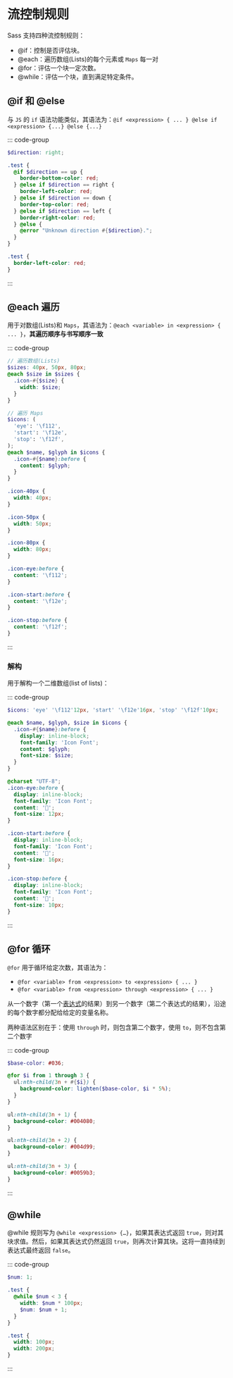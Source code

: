 # 流控制规则

Sass 支持四种流控制规则：

- @if：控制是否评估块。
- @each：遍历数组(Lists)的每个元素或 `Maps` 每一对
- @for：评估一个块一定次数。
- @while：评估一个块，直到满足特定条件。

## @if 和 @else

与 `JS` 的 `if` 语法功能类似，其语法为：`@if <expression> { ... } @else if <expression> {...} @else {...}`

::: code-group

```scss
$direction: right;

.test {
  @if $direction == up {
    border-bottom-color: red;
  } @else if $direction == right {
    border-left-color: red;
  } @else if $direction == down {
    border-top-color: red;
  } @else if $direction == left {
    border-right-color: red;
  } @else {
    @error "Unknown direction #{$direction}.";
  }
}
```

```css
.test {
  border-left-color: red;
}
```

:::

## @each 遍历

用于对数组(Lists)和 `Maps`，其语法为：`@each <variable> in <expression> { ... }`，**其遍历顺序与书写顺序一致**

::: code-group

```scss
// 遍历数组(Lists)
$sizes: 40px, 50px, 80px;
@each $size in $sizes {
  .icon-#{$size} {
    width: $size;
  }
}

// 遍历 Maps
$icons: (
  'eye': '\f112',
  'start': '\f12e',
  'stop': '\f12f',
);
@each $name, $glyph in $icons {
  .icon-#{$name}:before {
    content: $glyph;
  }
}
```

```css
.icon-40px {
  width: 40px;
}

.icon-50px {
  width: 50px;
}

.icon-80px {
  width: 80px;
}

.icon-eye:before {
  content: '\f112';
}

.icon-start:before {
  content: '\f12e';
}

.icon-stop:before {
  content: '\f12f';
}
```

:::

### 解构

用于解构一个二维数组(list of lists)：

::: code-group

```scss
$icons: 'eye' '\f112'12px, 'start' '\f12e'16px, 'stop' '\f12f'10px;

@each $name, $glyph, $size in $icons {
  .icon-#{$name}:before {
    display: inline-block;
    font-family: 'Icon Font';
    content: $glyph;
    font-size: $size;
  }
}
```

```css
@charset "UTF-8";
.icon-eye:before {
  display: inline-block;
  font-family: 'Icon Font';
  content: '';
  font-size: 12px;
}

.icon-start:before {
  display: inline-block;
  font-family: 'Icon Font';
  content: '';
  font-size: 16px;
}

.icon-stop:before {
  display: inline-block;
  font-family: 'Icon Font';
  content: '';
  font-size: 10px;
}
```

:::

## @for 循环

`@for` 用于循环给定次数，其语法为：

- `@for <variable> from <expression> to <expression> { ... }`
- `@for <variable> from <expression> through <expression> { ... }`

从一个数字（第一个[表达式](https://sass-lang.com/documentation/syntax/structure#expressions)的结果）到另一个数字（第二个表达式的结果），沿途的每个数字都分配给给定的变量名称。

两种语法区别在于：使用 `through` 时，则包含第二个数字，使用 `to`，则不包含第二个数字

::: code-group

```scss
$base-color: #036;

@for $i from 1 through 3 {
  ul:nth-child(3n + #{$i}) {
    background-color: lighten($base-color, $i * 5%);
  }
}
```

```css
ul:nth-child(3n + 1) {
  background-color: #004080;
}

ul:nth-child(3n + 2) {
  background-color: #004d99;
}

ul:nth-child(3n + 3) {
  background-color: #0059b3;
}
```

:::

## @while

@while 规则写为 `@while <expression> {…}`，如果其表达式返回 `true`，则对其块求值。然后，如果其表达式仍然返回 `true`，则再次计算其块。这将一直持续到表达式最终返回 `false`。

::: code-group

```scss
$num: 1;

.test {
  @while $num < 3 {
    width: $num * 100px;
    $num: $num + 1;
  }
}
```

```css
.test {
  width: 100px;
  width: 200px;
}
```

:::
